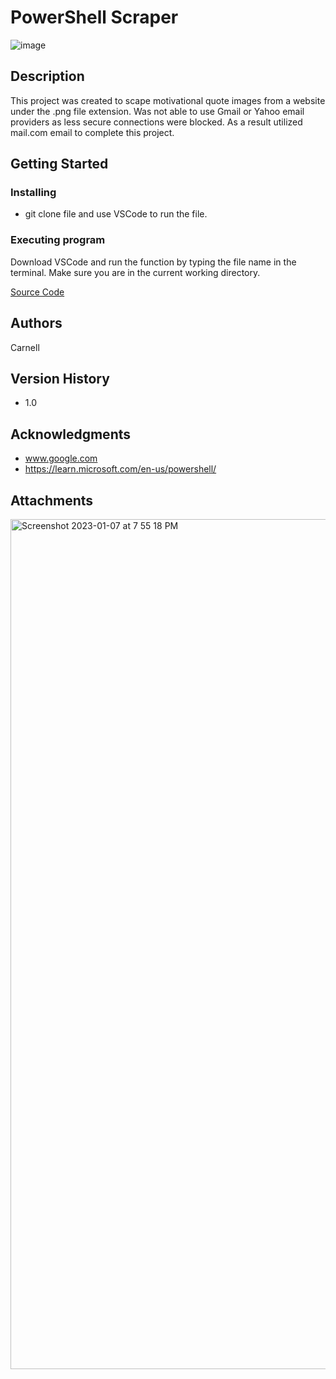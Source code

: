 # PowerShell Scraper
![image](https://user-images.githubusercontent.com/92267723/222876069-427096e9-a0b4-4a07-8b7b-ebcca10b52f0.png)


## Description

This project was created to scape motivational quote images from a website under the .png file extension. Was not able to use Gmail or Yahoo email providers as less secure connections were blocked. As a result utilized mail.com email to complete this project.

## Getting Started

### Installing

* git clone file and use VSCode to run the file.

### Executing program

Download VSCode and run the function by typing the file name in the terminal. Make sure you are in the current working directory.

[Source Code](https://github.com/c-poteat/webscraper-PS/blob/main/src/webscraper.ps1)

## Authors

Carnell

## Version History

* 1.0


## Acknowledgments

* www.google.com
* https://learn.microsoft.com/en-us/powershell/


## Attachments
<img width="1360" alt="Screenshot 2023-01-07 at 7 55 18 PM" src="https://user-images.githubusercontent.com/92267723/211176006-be3b6b76-fc91-49ad-b5b6-12fd54c38672.png">

